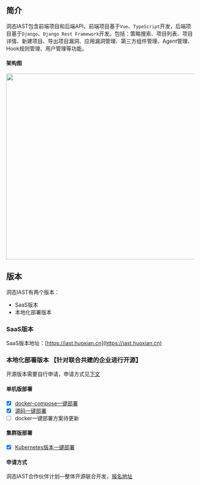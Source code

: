 ## 简介
洞态IAST包含前端项目和后端API，前端项目基于`Vue`、`TypeScript`开发，后端项目基于`Django`、`Django Rest Framework`开发。包括：策略搜索、项目列表、项目详情、新建项目、导出项目漏洞、应用漏洞管理、第三方组件管理、Agent管理、Hook规则管理、用户管理等功能。

#### 架构图
<img src="/DongTaiDoc/doc/assets/deploy/framework.png" style="width: 850px;height: 500px;">

## 版本
洞态IAST有两个版本：
- SaaS版本
- 本地化部署版本

### SaaS版本
SaaS版本地址：[https://iast.huoxian.cn](https://iast.huoxian.cn)

### 本地化部署版本 【针对联合共建的企业进行开源】
开源版本需要自行申请，申请方式见[下文](doc/tutorial/versions?id=申请方式)

#### 单机版部署

- [x] [docker-compose一键部署](https://github.com/HXSecurity/DongTai/tree/main/deploy/docker-compose)
- [x] [源码一键部署](https://github.com/HXSecurity/DongTai#%E4%B8%80%E9%94%AE%E6%BA%90%E7%A0%81%E9%83%A8%E7%BD%B2docker%E7%8E%AF%E5%A2%83)
- [ ] docker一键部署方案待更新

#### 集群版部署

- [x] [Kubernetes版本一键部署](https://github.com/HXSecurity/DongTai/blob/main/deploy/kubernetes)

#### 申请方式
洞态IAST合作伙伴计划—整体开源联合开发，[报名地址](https://jinshuju.net/f/PKPl99)
